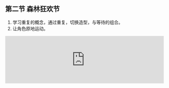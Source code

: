 ## 第二节 森林狂欢节

1. 学习重复的概念，通过重复，切换造型，与等待的组合。
2. 让角色原地运动。

<iframe src="http://cs.leaplearner.com/video/vs/sharing/jOmT4VrG#!aG9tZV92aWRlby03NTc4" width='100%' id='video1' frameborder=0 'allowfullscreen'></iframe>
<script type="text/javascript">
document.getElementById("video1").style.height=document.getElementById("video1").scrollWidth*0.75+"px";
</script>



